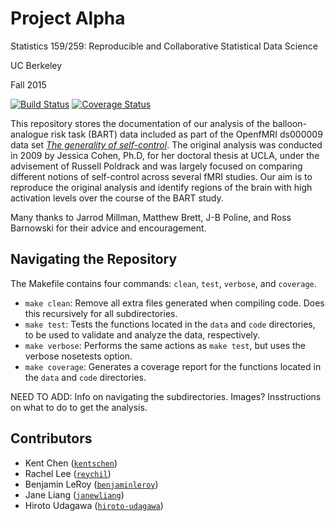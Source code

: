 # Project Alpha

Statistics 159/259: Reproducible and Collaborative Statistical Data Science

UC Berkeley

Fall 2015 

[![Build Status](https://travis-ci.org/berkeley-stat159/project-alpha.svg?branch=master)](https://travis-ci.org/berkeley-stat159/project-alpha?branch=master)
[![Coverage Status](https://coveralls.io/repos/berkeley-stat159/project-alpha/badge.svg?branch=master)](https://coveralls.io/r/berkeley-stat159/project-alpha?branch=master)

This repository stores the documentation of our analysis of the balloon-analogue risk task (BART) data included as part of the OpenfMRI ds000009 data set [*The generality of self-control*](https://openfmri.org/dataset/ds000009/). The original analysis was conducted in 2009 by Jessica Cohen, Ph.D, for her doctoral thesis at UCLA, under the advisement of Russell Poldrack and was largely focused on comparing different notions of self-control across several fMRI studies. Our aim is to reproduce the original analysis and identify regions of the brain with high activation levels over the course of the BART study. 

Many thanks to Jarrod Millman, Matthew Brett, J-B Poline, and Ross Barnowski for their advice and encouragement. 


## Navigating the Repository 

The Makefile contains four commands: `clean`, `test`, `verbose`, and `coverage`. 
- `make clean`: Remove all extra files generated when compiling code. Does this recursively for all subdirectories. 
- `make test`: Tests the functions located in the `data` and `code` directories, to be used to validate and analyze the data, respectively. 
- `make verbose`: Performs the same actions as `make test`, but uses the verbose nosetests option. 
- `make coverage`: Generates a coverage report for the functions located in the `data` and `code` directories. 

NEED TO ADD: Info on navigating the subdirectories. Images?
Insstructions on what to do to get the analysis. 

## Contributors 

- Kent Chen ([`kentschen`](https://github.com/kentschen))
- Rachel Lee ([`reychil`](https://github.com/reychil))
- Benjamin LeRoy ([`benjaminleroy`](https://github.com/benjaminleroy))
- Jane Liang ([`janewliang`](https://github.com/janewliang))
- Hiroto Udagawa ([`hiroto-udagawa`](https://github.com/hiroto-udagawa))
